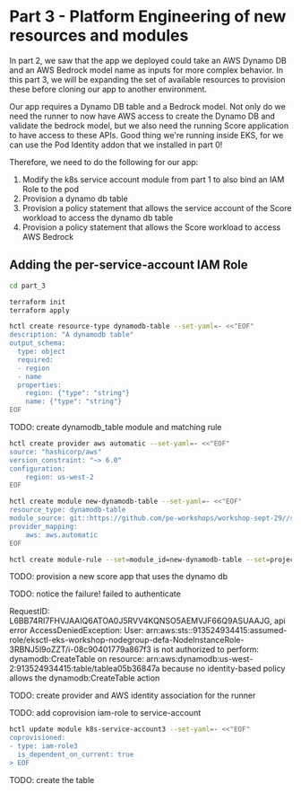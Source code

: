 # Part 3 - Platform Engineering of new resources and modules

In part 2, we saw that the app we deployed could take an AWS Dynamo DB and an AWS Bedrock model name as inputs for more complex behavior. In this part 3, we will be expanding the set of available resources to provision these before cloning our app to another environment.

Our app requires a Dynamo DB table and a Bedrock model. Not only do we need the runner to now have AWS access to create the Dynamo DB and validate the bedrock model, but we also need the running Score application to have access to these APIs. Good thing we're running inside EKS, for we can use the Pod Identity addon that we installed in part 0!

Therefore, we need to do the following for our app:

1. Modify the k8s service account module from part 1 to also bind an IAM Role to the pod
2. Provision a dynamo db table
3. Provision a policy statement that allows the service account of the Score workload to access the dynamo db table
4. Provision a policy statement that allows the Score workload to access AWS Bedrock

## Adding the per-service-account IAM Role

```sh
cd part_3

terraform init
terraform apply
```


```sh
hctl create resource-type dynamodb-table --set-yaml=- <<"EOF"
description: "A dynamodb table"
output_schema:
  type: object
  required:
  - region
  - name
  properties:
    region: {"type": "string"}
    name: {"type": "string"}
EOF
```

TODO: create dynamodb_table module and matching rule

```sh
hctl create provider aws automatic --set-yaml=- <<"EOF"
source: "hashicorp/aws"
version_constraint: "~> 6.0"
configuration:
    region: us-west-2
EOF
```

```sh
hctl create module new-dynamodb-table --set-yaml=- <<"EOF"
resource_type: dynamodb-table
module_source: git::https://github.com/pe-workshops/workshop-sept-29//shared/modules/dynamodb_table/new
provider_mapping:
    aws: aws.automatic
EOF
```

```sh
hctl create module-rule --set=module_id=new-dynamodb-table --set=project_id=workshop
```

TODO: provision a new score app that uses the dynamo db

TODO: notice the failure! failed to authenticate

RequestID: L6BB74RI7FHVJAAIQ6ATOA0J5RVV4KQNSO5AEMVJF66Q9ASUAAJG, api error AccessDeniedException: User: arn:aws:sts::913524934415:assumed-role/eksctl-eks-workshop-nodegroup-defa-NodeInstanceRole-3RBNJ5l9oZZT/i-08c90401779a867f3 is not authorized to perform: dynamodb:CreateTable on resource: arn:aws:dynamodb:us-west-2:913524934415:table/tablea05b36847a because no identity-based policy allows the dynamodb:CreateTable action

TODO: create provider and AWS identity association for the runner

TODO: add coprovision iam-role to service-account

```sh
hctl update module k8s-service-account3 --set-yaml=- <<"EOF"
coprovisioned:
- type: iam-role3
  is_dependent_on_current: true
> EOF
```


TODO: create the table
